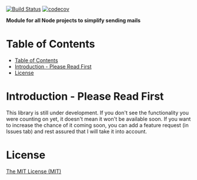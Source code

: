 [![Build Status](https://travis-ci.com/Kemott/basic-email-module.svg?branch=master)](https://travis-ci.com/Kemott/basic-email-module)
[![codecov](https://codecov.io/gh/Kemott/basic-email-module/branch/master/graph/badge.svg?token=EP7S3RFXYZ)](https://codecov.io/gh/Kemott/basic-email-module)

**Module for all Node projects to simplify sending mails**

# Table of Contents

- [Table of Contents](#table-of-contents)
- [Introduction - Please Read First](#introduction---please-read-first)
- [License](#license)

<a name="introduction"></a>
# Introduction - Please Read First

This library is still under development. If you don't see the functionality you were counting on yet, it doesn't mean it won't be available soon. If you want to increase the chance of it coming soon, you can add a feature request (in Issues tab) and rest assured that I will take it into account.

<a name="license"></a>
# License
[The MIT License (MIT)](LICENSE)
